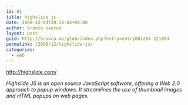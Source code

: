 ```yaml
---
id: 81
title: highslide js
date: 2008-12-04T20:10:04+00:00
author: bronto saurus
layout: post
guid: http://kravca.mu/glob/index.php?entry=entry081204-121004
permalink: /2008/12/highslide-js/
categories:
  - web
---
```

<a href="http://highslide.com/" target="_blank" >http://highslide.com/</a>

_Highslide JS is an open source JavaScript software, offering a Web 2.0 approach to popup windows. It streamlines the use of thumbnail images and HTML popups on web pages._